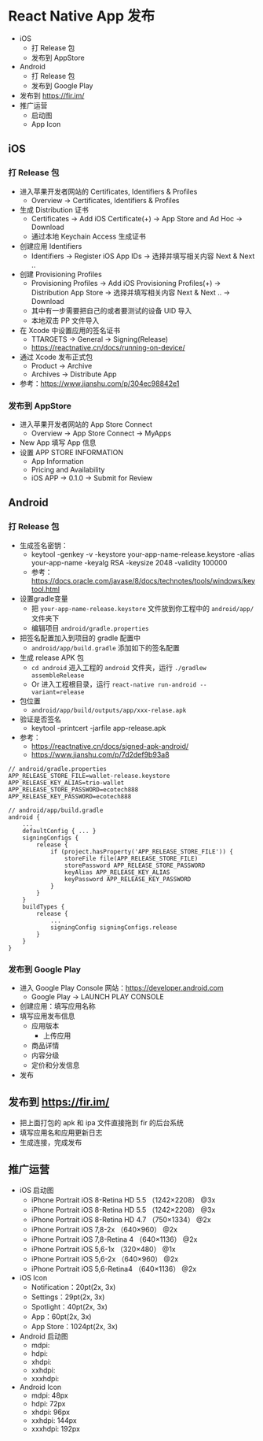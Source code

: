 # React Native App 发布

* iOS
    * 打 Release 包
    * 发布到 AppStore
* Android
    * 打 Release 包
    * 发布到 Google Play
* 发布到 https://fir.im/
* 推广运营
    * 启动图
    * App Icon

## iOS

### 打 Release 包

* 进入苹果开发者网站的 Certificates, Identifiers & Profiles
    * Overview -> Certificates, Identifiers & Profiles
* 生成 Distribution 证书
    * Certificates -> Add iOS Certificate(+) -> App Store and Ad Hoc -> Download
    * 通过本地 Keychain Access 生成证书
* 创建应用 Identifiers
    * Identifiers -> Register iOS App IDs -> 选择并填写相关内容 Next & Next .. 
* 创建 Provisioning Profiles
    * Provisioning Profiles -> Add iOS Provisioning Profiles(+) -> Distribution App Store -> 选择并填写相关内容 Next & Next .. -> Download
    * 其中有一步需要把自己的或者要测试的设备 UID 导入 
    * 本地双击 PP 文件导入
* 在 Xcode 中设置应用的签名证书
    * TTARGETS -> General -> Signing(Release)
    * https://reactnative.cn/docs/running-on-device/
* 通过 Xcode 发布正式包
    * Product -> Archive
    * Archives -> Distribute App
* 参考：https://www.jianshu.com/p/304ec98842e1

### 发布到 AppStore

* 进入苹果开发者网站的 App Store Connect
    * Overview -> App Store Connect -> MyApps
* New App 填写 App 信息
* 设置 APP STORE INFORMATION
    * App Information
    * Pricing and Availability
    * iOS APP -> 0.1.0 -> Submit for Review

## Android

### 打 Release 包

* 生成签名密钥：
    * keytool -genkey -v -keystore your-app-name-release.keystore -alias your-app-name -keyalg RSA -keysize 2048 -validity 100000
    * 参考：https://docs.oracle.com/javase/8/docs/technotes/tools/windows/keytool.html
* 设置gradle变量
    * 把 `your-app-name-release.keystore` 文件放到你工程中的 `android/app/` 文件夹下
    * 编辑项目 `android/gradle.properties`
* 把签名配置加入到项目的 gradle 配置中
    * `android/app/build.gradle` 添加如下的签名配置
* 生成 release APK 包
    * `cd android` 进入工程的 `android` 文件夹，运行 `./gradlew assembleRelease`
    * Or 进入工程根目录，运行 `react-native run-android --variant=release`
* 包位置
    * `android/app/build/outputs/app/xxx-relase.apk`
* 验证是否签名
    * keytool -printcert -jarfile app-release.apk
* 参考：
    * https://reactnative.cn/docs/signed-apk-android/
    * https://www.jianshu.com/p/7d2def9b93a8

```
// android/gradle.properties
APP_RELEASE_STORE_FILE=wallet-release.keystore
APP_RELEASE_KEY_ALIAS=trio-wallet
APP_RELEASE_STORE_PASSWORD=ecotech888
APP_RELEASE_KEY_PASSWORD=ecotech888
```

```
// android/app/build.gradle
android {
    ...
    defaultConfig { ... }
    signingConfigs {
        release {
            if (project.hasProperty('APP_RELEASE_STORE_FILE')) {
                storeFile file(APP_RELEASE_STORE_FILE)
                storePassword APP_RELEASE_STORE_PASSWORD
                keyAlias APP_RELEASE_KEY_ALIAS
                keyPassword APP_RELEASE_KEY_PASSWORD
            }
        }
    }
    buildTypes {
        release {
            ...
            signingConfig signingConfigs.release
        }
    }
}
```

### 发布到 Google Play

* 进入 Google Play Console 网站：https://developer.android.com
    * Google Play -> LAUNCH PLAY CONSOLE
* 创建应用：填写应用名称
* 填写应用发布信息
    * 应用版本
        * 上传应用
    * 商品详情
    * 内容分级
    * 定价和分发信息
* 发布

## 发布到 https://fir.im/

* 把上面打包的 apk 和 ipa 文件直接拖到 fir 的后台系统
* 填写应用名和应用更新日志
* 生成连接，完成发布

## 推广运营

* iOS 启动图
    * iPhone Portrait iOS 8-Retina HD 5.5 （1242×2208） @3x
    * iPhone Portrait iOS 8-Retina HD 5.5 （1242×2208） @3x
    * iPhone Portrait iOS 8-Retina HD 4.7 （750×1334） @2x
    * iPhone Portrait iOS 7,8-2x （640×960） @2x
    * iPhone Portrait iOS 7,8-Retina 4 （640×1136） @2x
    * iPhone Portrait iOS 5,6-1x （320×480） @1x
    * iPhone Portrait iOS 5,6-2x （640×960） @2x
    * iPhone Portrait iOS 5,6-Retina4 （640×1136） @2x
* iOS Icon
    * Notification：20pt(2x, 3x)
    * Settings：29pt(2x, 3x)
    * Spotlight：40pt(2x, 3x)
    * App：60pt(2x, 3x)
    * App Store：1024pt(2x, 3x)
* Android 启动图
    * mdpi: 
    * hdpi: 
    * xhdpi: 
    * xxhdpi: 
    * xxxhdpi: 
* Android Icon
    * mdpi: 48px
    * hdpi: 72px
    * xhdpi: 96px
    * xxhdpi: 144px
    * xxxhdpi: 192px